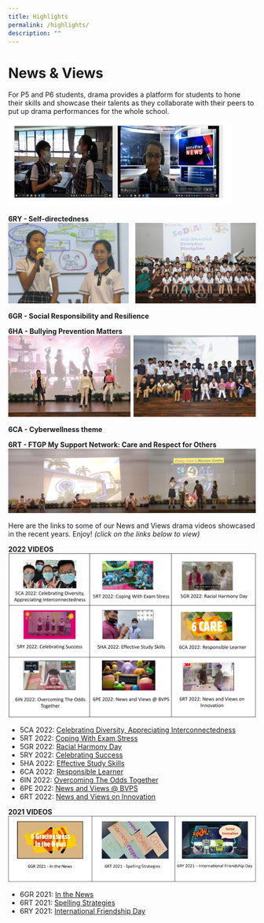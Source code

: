 ```yaml
---
title: Highlights
permalink: /highlights/
description: ""
---
```

# **News & Views**
For P5 and P6 students, drama provides a platform for students to hone their skills and showcase their talents as they collaborate with their peers to put up drama performances for the whole school. 

![](/images/Homepage/News%20and%20Views/writeup%20image.jpg)

**6RY - Self-directedness**
![](/images/Homepage/News%20and%20Views/6responsibility.jpg)

**6GR - Social Responsibility and Resilience**


**6HA - Bullying Prevention Matters**
![](/images/Homepage/News%20and%20Views/6harmony.jpg)

**6CA - Cyberwellness theme**


**6RT - FTGP My Support Network: Care and Respect for Others**
![](/images/Homepage/News%20and%20Views/6respect.jpg)




Here are the links to some of our News and Views drama videos showcased in the recent years. Enjoy! *(click on the links below to view)*

**2022 VIDEOS** 
![](/images/Homepage/News%20and%20Views/merged_2.jpg)
* 5CA 2022: [Celebrating Diversity, Appreciating Interconnectedness](https://www.youtube.com/watch?v=GUyTsQml5Ws&t=1s)
* 5RT 2022: [Coping With Exam Stress](https://www.youtube.com/watch?v=qhUZU5oJrwk&t=1s)
* 5GR 2022: [Racial Harmony Day](https://www.youtube.com/watch?v=Jf3RrSz68fw)
* 5RY 2022: [Celebrating Success](https://www.youtube.com/watch?v=NeJfcnxfrOw)
* 5HA 2022: [Effective Study Skills](https://www.youtube.com/watch?v=LnAB5296hB4&t=1s)
* 6CA 2022: [Responsible Learner](https://www.youtube.com/watch?v=KzgTMJE3N3E&t=38s)
* 6IN 2022: [Overcoming The Odds Together](https://www.youtube.com/watch?v=somex-bYzXA&t=30s)
* 6PE 2022: [News and Views @ BVPS](https://www.youtube.com/watch?v=C3ruc_OdMhw&t=1s)
* 6RT 2022: [News and Views on Innovation](https://www.youtube.com/watch?v=hO0eMlDJ0Ro&t=1s)


**2021 VIDEOS**
![](/images/Homepage/News%20and%20Views/videosgrid20211.png)

* 6GR 2021: [In the News](https://www.youtube.com/watch?v=qV48Gv10woA&t=1s)
* 6RT 2021: [Spelling Strategies](https://www.youtube.com/watch?v=K7K2BjLY_W0&t=1s)
* 6RY 2021: [International Friendship Day](https://www.youtube.com/watch?v=MYviqfPBdWs&t=102s)